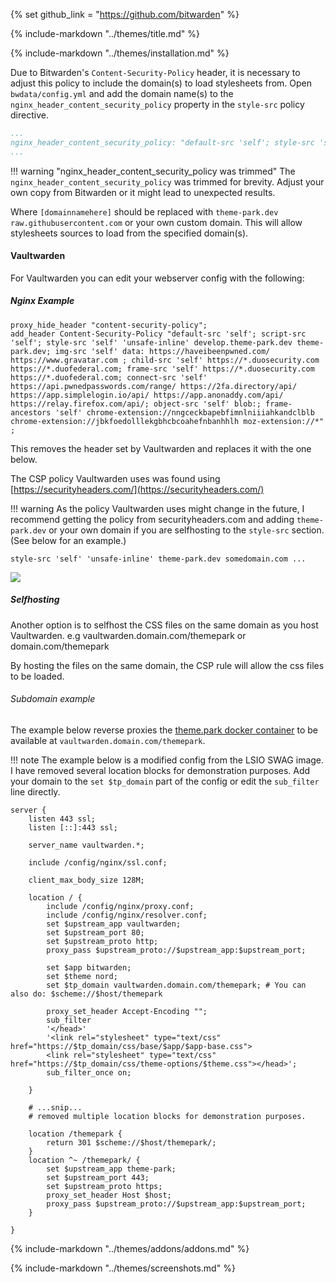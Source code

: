 {% set github_link = "https://github.com/bitwarden" %}

{% include-markdown "../themes/title.md" %}

{% include-markdown "../themes/installation.md" %}

Due to Bitwarden's `Content-Security-Policy` header, it is necessary to adjust this policy to include the domain(s) to load stylesheets from. Open `bwdata/config.yml` and add the domain name(s) to the `nginx_header_content_security_policy` property in the `style-src` policy directive.

```yaml
...
nginx_header_content_security_policy: "default-src 'self'; style-src 'self' 'unsafe-inline' [domainnamehere]; ..."
...
```

!!! warning "nginx_header_content_security_policy was trimmed"
    The `nginx_header_content_security_policy` was trimmed for brevity. Adjust your own copy from Bitwarden or it might lead to unexpected results.

Where `[domainnamehere]` should be replaced with `theme-park.dev raw.githubusercontent.com` or your own custom domain. This will allow stylesheets sources to load from the specified domain(s).

#### Vaultwarden

For Vaultwarden you can edit your webserver config with the following:

##### Nginx Example

```nginx
proxy_hide_header "content-security-policy";
add_header Content-Security-Policy "default-src 'self'; script-src 'self'; style-src 'self' 'unsafe-inline' develop.theme-park.dev theme-park.dev; img-src 'self' data: https://haveibeenpwned.com/ https://www.gravatar.com ; child-src 'self' https://*.duosecurity.com https://*.duofederal.com; frame-src 'self' https://*.duosecurity.com https://*.duofederal.com; connect-src 'self' https://api.pwnedpasswords.com/range/ https://2fa.directory/api/ https://app.simplelogin.io/api/ https://app.anonaddy.com/api/ https://relay.firefox.com/api/; object-src 'self' blob:; frame-ancestors 'self' chrome-extension://nngceckbapebfimnlniiiahkandclblb chrome-extension://jbkfoedolllekgbhcbcoahefnbanhhlh moz-extension://*" ;
```

This removes the header set by Vaultwarden and replaces it with the one below.

The CSP policy Vaultwarden uses was found using [https://securityheaders.com/](https://securityheaders.com/)

!!! warning
    As the policy Vaultwarden uses might change in the future, I recommend getting the policy from securityheaders.com and adding `theme-park.dev` or your own domain if you are selfhosting to the `style-src` section.
    (See below for an example.)

```nginx
style-src 'self' 'unsafe-inline' theme-park.dev somedomain.com ...
```

<img src="/site_assets/{{ page.title.split()[0].lower() }}/csp.png"></img>

##### Selfhosting

Another option is to selfhost the CSS files on the same domain as you host Vaultwarden. e.g vaultwarden.domain.com/themepark or domain.com/themepark

By hosting the files on the same domain, the CSP rule will allow the css files to be loaded.

###### Subdomain example

The example below reverse proxies the [theme.park docker container](/setup/#selfhosting) to be available at `vaultwarden.domain.com/themepark`.

!!! note
    The example below is a modified config from the LSIO SWAG image. I have removed several location blocks for demonstration purposes.
    Add your domain to the `set $tp_domain` part of the config or edit the `sub_filter` line directly.

```nginx
server {
    listen 443 ssl;
    listen [::]:443 ssl;

    server_name vaultwarden.*;

    include /config/nginx/ssl.conf;

    client_max_body_size 128M;

    location / {
        include /config/nginx/proxy.conf;
        include /config/nginx/resolver.conf;
        set $upstream_app vaultwarden;
        set $upstream_port 80;
        set $upstream_proto http;
        proxy_pass $upstream_proto://$upstream_app:$upstream_port;

        set $app bitwarden;
        set $theme nord;
        set $tp_domain vaultwarden.domain.com/themepark; # You can also do: $scheme://$host/themepark

        proxy_set_header Accept-Encoding ""; 
        sub_filter
        '</head>'
        '<link rel="stylesheet" type="text/css" href="https://$tp_domain/css/base/$app/$app-base.css">
        <link rel="stylesheet" type="text/css" href="https://$tp_domain/css/theme-options/$theme.css"></head>';
        sub_filter_once on;

    }

    # ...snip... 
    # removed multiple location blocks for demonstration purposes.

    location /themepark {
        return 301 $scheme://$host/themepark/;
    }
    location ^~ /themepark/ {
        set $upstream_app theme-park;
        set $upstream_port 443;
        set $upstream_proto https;
        proxy_set_header Host $host;
        proxy_pass $upstream_proto://$upstream_app:$upstream_port;
    }

}
```

{% include-markdown "../themes/addons/addons.md" %}

{% include-markdown "../themes/screenshots.md" %}